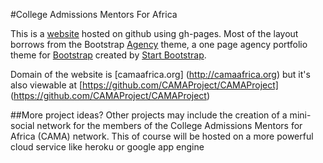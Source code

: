 #College Admissions Mentors For Africa

This is a [website](https://github.com/luwangac/CAMAProject) hosted on github using gh-pages. Most of the layout borrows from the Bootstrap [Agency](http://startbootstrap.com/template-overviews/agency/) theme,  a one page agency portfolio theme for [Bootstrap](http://getbootstrap.com/) created by [Start Bootstrap](http://startbootstrap.com/). 

Domain of the website is [camaafrica.org] (http://camaafrica.org) but it's also viewable at [https://github.com/CAMAProject/CAMAProject] (https://github.com/CAMAProject/CAMAProject) 

##More project ideas?
Other projects may include the creation of a mini-social network for the members of the College Admissions Mentors for Africa (CAMA) network. This of course will be hosted on a  more powerful cloud service like heroku or google app engine
